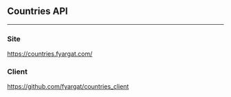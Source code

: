 ## Countries API

---

### Site

https://countries.fyargat.com/

### Client

https://github.com/fyargat/countries_client
